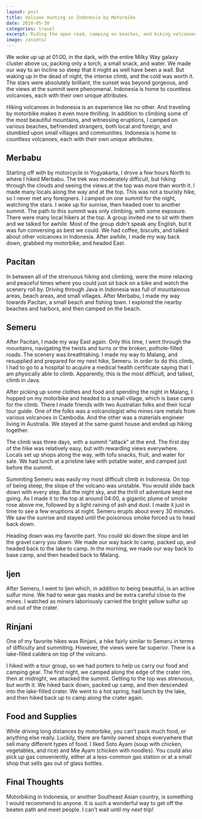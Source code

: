 ```yaml
---
layout: post
title: Volcano Hunting in Indonesia by Motorbike
date: 2018-05-30
categories: travel
excerpt: Riding the open road, camping on beaches, and hiking volcanoes.
image: /assets/
---
```


We woke up up at 01:00, in the dark, with the entire Milky Way galaxy cluster above us, packing only a torch, a small snack, and water. We made our way to an incline so steep that it might as well have been a wall. But waking up in the dead of night, the intense climb, and the cold was worth it. The stars were absolutely brilliant, the sunset was beyond gorgeous, and the views at the summit were phenomenal. Indonesia is home to countless volcanoes, each with their own unique attributes.

Hiking volcanoes in Indonesia is an experience like no other. And traveling by motorbike makes it even more thrilling. In addition to climbing some of the most beautiful mountains, and witnessing eruptions, I camped on various beaches, befriended strangers, both local and foreign, and stumbled upon small villages and communities. Indonesia is home to countless volcanoes, each with their own unique attributes.

## Merbabu

Starting off with by motorcycle in Yogyakarta, I drove a few hours North to where I hiked Merbabu. The trek was moderately difficult, but hiking through the clouds and seeing the views at the top was more than worth it. I made many locals along the way and at the top. This was not a touristy hike, so I never met any foreigners. I camped on one summit for the night, watching the stars. I woke up for sunrise, then headed over to another summit. The path to this summit was only climbing, with some exposure. There were many local hikers at the top. A group invited me to sit with them and we talked for awhile. Most of the group didn’t speak any English, but it was fun conversing as best we could. We had coffee, biscuits, and talked about other volcanoes in Indonesia. After awhile, I made my way back down, grabbed my motorbike, and headed East.

## Pacitan

In between all of the strenuous hiking and climbing, were the more relaxing and peaceful times where you could just sit back on a bike and watch the scenery roll by. Driving through Java in Indonesia was full of mountainous areas, beach areas, and small villages.  After Merbabu, I made my way towards Pacitan, a small beach and fishing town. I explored the nearby beaches and harbors, and then camped on the beach.

## Semeru

After Pacitan, I made my way East again. Only this time, I went through the mountains, navigating the twists and turns or the broken, pothole-filled roads. The scenery was breathtaking. I made my way to Malang, and resupplied and prepared for my next hike, Semeru. In order to do this climb, I had to go to a hospital to acquire a medical health certificate saying that I am physically able to climb. Apparently, this is the most difficult, and tallest, climb in Java.

After picking up some clothes and food and spending the night in Malang, I hopped on my motorbike and headed to a small village, which is base camp for the climb. There I made friends with two Australian folks and their local tour guide. One of the folks was a volcanologist who mines rare metals from various volcanoes in Cambodia. And the other was a materials engineer living in Australia. We stayed at the same guest house and ended up hiking together.

The climb was three days, with a summit “attack” at the end. The first day of the hike was relatively easy, but with rewarding views everywhere. Locals set up shops along the way, with tofu snacks, fruit, and water for sale. We had lunch at a pristine lake with potable water, and camped just before the summit.

Summiting Semeru was easily my most difficult climb in Indonesia. On top of being steep, the slope of the volcano was unstable. You would slide back down with every step. But the night sky, and the thrill of adventure kept me going. As I made it to the top at around 04:00, a gigantic plume of smoke rose above me, followed by a light raining of ash and dust. I made it just in time to see a few eruptions at night. Semeru erupts about every 30 minutes. We saw the sunrise and stayed until the poisonous smoke forced us to head back down.

Heading down was my favorite part. You could ski down the slope and let the gravel carry you down. We made our way back to camp, packed up, and headed back to the lake to camp. In the morning, we made our way back to base camp, and then headed back to Malang.

## Ijen

After Semeru, I went to Ijen which, in addition to being beautiful, is an active sulfur mine. We had to wear gas masks and be extra careful close to the mines. I watched as miners laboriously carried the bright yellow sulfur up and out of the crater.

## Rinjani

One of my favorite hikes was Rinjani, a hike fairly similar to Semeru in terms of difficulty and summiting. However, the views were far superior. There is a lake-filled caldera on top of the volcano.

I hiked with a tour group, so we had porters to help us carry our food and camping gear. The first night, we camped along the edge of the crater rim, then at midnight, we attacked the summit. Getting to the top was strenuous, but worth it. We hiked back down, packed up camp, and then descended into the lake-filled crater. We went to a hot spring, had lunch by the lake, and then hiked back up to camp along the crater again.

## Food and Supplies

While driving long distances by motorbike, you can’t pack much food, or anything else really. Luckily, there are family owned shops everywhere that sell many different types of food. I liked Soto Ayam (soup with chicken, vegetables, and rice) and Mie Ayam (chicken with noodles). You could also pick up gas conveniently, either at a less-common gas station or at a small shop that sells gas out of glass bottles.

## Final Thoughts

Motorbiking in Indonesia, or another Southeast Asian country, is something I would recommend to anyone. It is such a wonderful way to get off the beaten path and meet people. I can’t wait until my next trip!